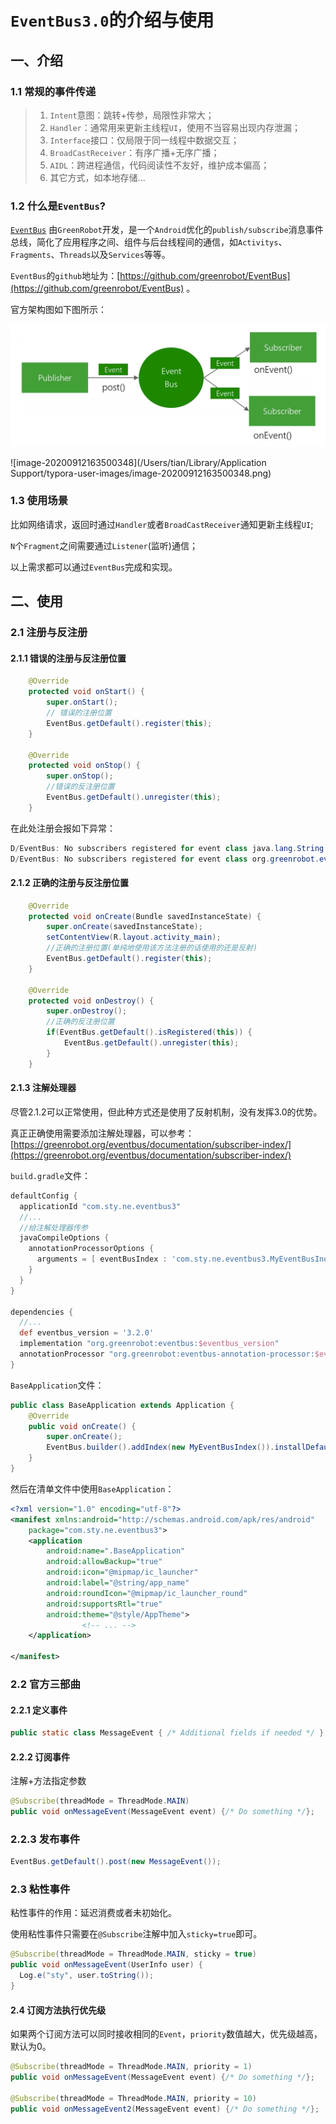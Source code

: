 # `EventBus3.0`的介绍与使用

## 一、介绍

### 1.1 常规的事件传递

> 1. `Intent`意图：跳转+传参，局限性非常大；
> 2. `Handler`：通常用来更新主线程`UI`，使用不当容易出现内存泄漏；
> 3. `Interface`接口：仅局限于同一线程中数据交互；
> 4. `BroadCastReceiver`：有序广播+无序广播；
> 5. `AIDL`：跨进程通信，代码阅读性不友好，维护成本偏高；
> 6. 其它方式，如本地存储...

### 1.2 什么是`EventBus`?

[`EventBus`](https://greenrobot.org/eventbus/) 由`GreenRobot`开发，是一个`Android`优化的`publish/subscribe`消息事件总线，简化了应用程序之间、组件与后台线程间的通信，如`Activitys`、`Fragments`、`Threads`以及`Services`等等。

`EventBus`的`github`地址为：[https://github.com/greenrobot/EventBus](https://github.com/greenrobot/EventBus) 。

官方架构图如下图所示：

![image](https://github.com/tianyalu/NeEventBus3/raw/master/show/eventbus_structure.png)

![image-20200912163500348](/Users/tian/Library/Application Support/typora-user-images/image-20200912163500348.png)

### 1.3 使用场景

比如网络请求，返回时通过`Handler`或者`BroadCastReceiver`通知更新主线程`UI`;

`N`个`Fragment`之间需要通过`Listener`(监听)通信；

以上需求都可以通过`EventBus`完成和实现。

## 二、使用

### 2.1 注册与反注册

#### 2.1.1 错误的注册与反注册位置

```java
    @Override
    protected void onStart() {
        super.onStart();
        // 错误的注册位置
        EventBus.getDefault().register(this);
    }

    @Override
    protected void onStop() {
        super.onStop();
        //错误的反注册位置
        EventBus.getDefault().unregister(this);
    }
```

在此处注册会报如下异常：

```java
D/EventBus: No subscribers registered for event class java.lang.String
D/EventBus: No subscribers registered for event class org.greenrobot.eventbus.NoSubscriberEvent
```

#### 2.1.2 正确的注册与反注册位置

```java
    @Override
    protected void onCreate(Bundle savedInstanceState) {
        super.onCreate(savedInstanceState);
        setContentView(R.layout.activity_main);
        //正确的注册位置(单纯地使用该方法注册的话使用的还是反射)
        EventBus.getDefault().register(this);
    }

    @Override
    protected void onDestroy() {
        super.onDestroy();
        //正确的反注册位置
        if(EventBus.getDefault().isRegistered(this)) {
            EventBus.getDefault().unregister(this);
        }
    }
```

#### 2.1.3 注解处理器

尽管2.1.2可以正常使用，但此种方式还是使用了反射机制，没有发挥3.0的优势。

真正正确使用需要添加注解处理器，可以参考：[https://greenrobot.org/eventbus/documentation/subscriber-index/](https://greenrobot.org/eventbus/documentation/subscriber-index/)

`build.gradle`文件：

```groovy
defaultConfig {
  applicationId "com.sty.ne.eventbus3"
  //...
  //给注解处理器传参
  javaCompileOptions {
    annotationProcessorOptions {
      arguments = [ eventBusIndex : 'com.sty.ne.eventbus3.MyEventBusIndex' ]
    }
  }
}

dependencies {
  //...
  def eventbus_version = '3.2.0'
  implementation "org.greenrobot:eventbus:$eventbus_version"
  annotationProcessor "org.greenrobot:eventbus-annotation-processor:$eventbus_version"
}
```

`BaseApplication`文件：

```java
public class BaseApplication extends Application {
    @Override
    public void onCreate() {
        super.onCreate();
        EventBus.builder().addIndex(new MyEventBusIndex()).installDefaultEventBus();
    }
}
```

然后在清单文件中使用`BaseApplication`：

```xml
<?xml version="1.0" encoding="utf-8"?>
<manifest xmlns:android="http://schemas.android.com/apk/res/android"
    package="com.sty.ne.eventbus3">
    <application
        android:name=".BaseApplication"
        android:allowBackup="true"
        android:icon="@mipmap/ic_launcher"
        android:label="@string/app_name"
        android:roundIcon="@mipmap/ic_launcher_round"
        android:supportsRtl="true"
        android:theme="@style/AppTheme">
				<!-- ... -->
    </application>

</manifest>
```

### 2.2 官方三部曲

#### 2.2.1 定义事件

```java
public static class MessageEvent { /* Additional fields if needed */ }
```

#### 2.2.2 订阅事件

注解+方法指定参数

```java
@Subscribe(threadMode = ThreadMode.MAIN)  
public void onMessageEvent(MessageEvent event) {/* Do something */};
```

### 2.2.3 发布事件

```java
EventBus.getDefault().post(new MessageEvent());
```

### 2.3 粘性事件

粘性事件的作用：延迟消费或者未初始化。

使用粘性事件只需要在`@Subscribe`注解中加入`sticky=true`即可。

```java
@Subscribe(threadMode = ThreadMode.MAIN, sticky = true)
public void onMessageEvent(UserInfo user) {
  Log.e("sty", user.toString());
}
```

#### 2.4 订阅方法执行优先级

如果两个订阅方法可以同时接收相同的`Event`，`priority`数值越大，优先级越高，默认为0。

```java
@Subscribe(threadMode = ThreadMode.MAIN, priority = 1)  
public void onMessageEvent(MessageEvent event) {/* Do something */};

@Subscribe(threadMode = ThreadMode.MAIN, priority = 10)  
public void onMessageEvent2(MessageEvent event) {/* Do something */};
```

















